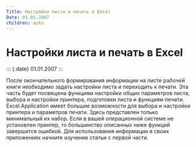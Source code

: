 ```yaml
---
Title: Настройки листа и печать в Excel
Date: 01.01.2007
children: auto
---
```



Настройки листа и печать в Excel
================================

::: {.date}
01.01.2007
:::

После окончательного формирования информации на листе рабочей книги
необходимо задать настройки листа и переходить к печати. Эта часть будет
посвящена функциям настройки общих параметров листа, выбора и настройки
принтера, подготовки листа и функциям печати. Excel.Application имеет
большие возможности для выбора и настройки принтера и параметров печати.
Здесь представлен только минимальный их набор. Если в вашей операционной
системе не установлен принтер, то большинство описанных ниже функций
завершится ошибкой. Для использования информации в своих приложениях
начните изучение статьи с первой части.


<!-- TOC -->
